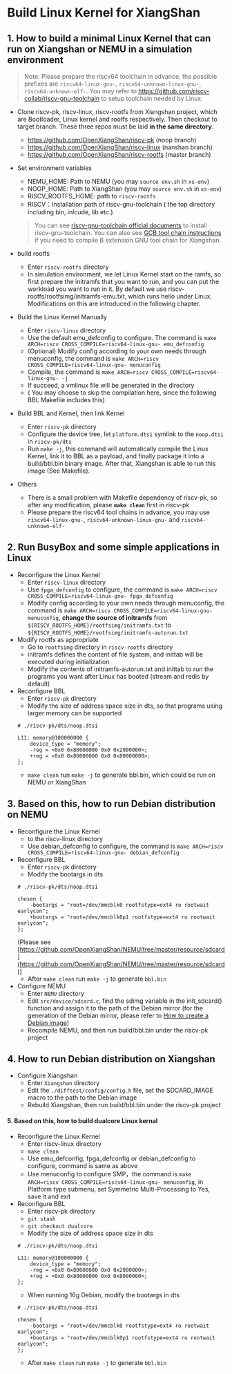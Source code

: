 # Build Linux Kernel for XiangShan

## 1. How to build a minimal Linux Kernel that can run on Xiangshan or NEMU in a simulation environment

> Note: Please prepare the riscv64 toolchain in advance, the possible prefixes are `riscv64-linux-gnu-`, `riscv64-unknown-linux-gnu-`, `riscv64-unknown-elf-`. You may refer to https://github.com/riscv-collab/riscv-gnu-toolchain to setup toolchain needed by Linux.

- Clone riscv-pk, riscv-linux, riscv-rootfs from Xiangshan project, which are Bootloader, Linux kernel and rootfs respectively. Then checkout to target branch. These three repos must be laid **in the same directory**.
    - https://github.com/OpenXiangShan/riscv-pk (noop branch)
    - https://github.com/OpenXiangShan/riscv-linux (nanshan branch)
    - https://github.com/OpenXiangShan/riscv-rootfs (master branch)
- Set environment variables
    - NEMU_HOME: Path to NEMU (you may `source env.sh` in `xs-env`)
    - NOOP_HOME: Path to XiangShan (you may `source env.sh` in `xs-env`)
    - RISCV_ROOTFS_HOME: path to `riscv-rootfs`
    - RISCV：Installation path of riscv-gnu-toolchain ( the top directory including bin, inlcude, lib etc.)

    > You can see [riscv-gnu-toolchain official documents](https://github.com/riscv-collab/riscv-gnu-toolchain) to install riscv-gnu-toolchain. You can also see [GCB tool chain instructions](../compiler/gnu_toolchain.en.md) if you need to compile B extension GNU tool chain for Xiangshan.

- build rootfs
    - Enter `riscv-rootfs` directory
    - In simulation environment, we let Linux Kernel start on the ramfs, so first prepare the initramfs that you want to run, and you can put the workload you want to run in it. By default we use riscv-rootfs/rootfsimg/initramfs-emu.txt, which runs hello under Linux. Modifications on this are introduced in the following chapter. 
- Build the Linux Kernel Manually
    - Enter `riscv-linux` directory
    - Use the default emu_defconfig to configure. The command is `make ARCH=riscv CROSS_COMPILE=riscv64-linux-gnu- emu_defconfig`
    - (Optional) Modify config according to your own needs through menuconfig, the command is `make ARCH=riscv CROSS_COMPILE=riscv64-linux-gnu- menuconfig`
    - Compile, the command is `make ARCH=riscv CROSS_COMPILE=riscv64-linux-gnu- -j`
    - If succeed, a vmlinux file will be generated in the directory
    - ( You may choose to skip the compilation here, since the following BBL Makefile includes this)
- Build BBL and Kernel, then link Kernel
    - Enter `riscv-pk` directory
    - Configure the device tree, let `platform.dtsi` symlink to the `noop.dtsi` in `riscv-pk/dts`
    - Run `make -j`, this command will automatically compile the Linux Kernel, link it to BBL as a payload, and finally package it into a build/bbl.bin binary image. After that, Xiangshan is able to run this image (See Makefile).

- Others
    - There is a small problem with Makefile dependency of riscv-pk, so after any modification, please **`make clean`** first in riscv-pk
    - Please prepare the riscv64 tool chains in advance, you may use `riscv64-linux-gnu-`, `riscv64-unknown-linux-gnu-` and `riscv64-unknown-elf-`

## 2. Run BusyBox and some simple applications in Linux

* Reconfigure the Linux Kernel
    * Enter `riscv-linux` directory
    * Use `fpga_defconfig` to configure, the command is `make ARCH=riscv CROSS_COMPILE=riscv64-linux-gnu- fpga_defconfig`
    * Modify config according to your own needs through menuconfig, the command is `make ARCH=riscv CROSS_COMPILE=riscv64-linux-gnu- menuconfig`, **change the source of initramfs** from `${RISCV_ROOTFS_HOME}/rootfsimg/initramfs.txt` to `${RISCV_ROOTFS_HOME}/rootfsimg/initramfs-autorun.txt`
* Modify rootfs as appropriate
    * Go to `rootfsimg` directory in `riscv-rootfs` directory
    * initramfs defines the content of file system, and inittab will be executed during initialization
    * Modify the contents of initramfs-autorun.txt and inittab to run the programs you want after Linux has booted (stream and redis by default)
* Reconfigure BBL
    * Enter `riscv-pk` directory
    * Modify the size of address space size in dts, so that programs using larger memory can be supported
    ```shell
    # ./riscv-pk/dts/noop.dtsi

	L11: memory@100000000 {
	    device_type = "memory";
	    -reg = <0x0 0x80000000 0x0 0x2000000>;
        +reg = <0x0 0x80000000 0x0 0x80000000>;
	};
    ```
    * `make clean` run `make -j` to generate bbl.bin, which could be run on NEMU or XiangShan



## 3. Based on this, how to run Debian distribution on NEMU

* Reconfigure the Linux Kernel
    * to the riscv-linux directory
    * Use debian_defconfig to configure, the command is `make ARCH=riscv CROSS_COMPILE=riscv64-linux-gnu- debian_defconfig`
* Reconfigure BBL
    * Enter `riscv-pk` directory
    * Modify the bootargs in dts
    ```shell
    # ./riscv-pk/dts/noop.dtsi

	chosen {
        -bootargs = "root=/dev/mmcblk0 rootfstype=ext4 ro rootwait earlycon";
        +bootargs = "root=/dev/mmcblk0p1 rootfstype=ext4 ro rootwait earlycon";
    };
    ```
    (Please see [https://github.com/OpenXiangShan/NEMU/tree/master/resource/sdcard](https://github.com/OpenXiangShan/NEMU/tree/master/resource/sdcard))
    * After `make clean` run `make -j` to generate `bbl.bin`
* Configure NEMU
    * Enter `NEMU` directory
    * Edit `src/device/sdcard.c`, find the sdimg variable in the init_sdcard() function and assign it to the path of the Debian mirror (for the generation of the Debian mirror, please refer to [How to create a Debian image](./debian.en.md))
    * Recompile NEMU, and then run build/bbl.bin under the riscv-pk project


## 4. How to run Debian distribution on Xiangshan

* Configure Xiangshan
    * Enter `Xiangshan` directory
    * Edit the `./difftest/config/config.h` file, set the SDCARD_IMAGE macro to the path to the Debian image
    * Rebuild Xiangshan, then run build/bbl.bin under the riscv-pk project


#### 5. Based on this, how to build dualcore Linux kernal
* Reconfigure the Linux Kernel
    * Enter riscv-linux directory
    * `make clean`
    * Use emu_defconfig, fpga_defconfig or debian_defconfig to configure, command is same as above
    * Use menuconfig to configure SMP，the command is `make ARCH=riscv CROSS_COMPILE=riscv64-linux-gnu- menuconfig`, in Platform type submenu, set Symmetric Multi-Processing to Yes, save it and exit
* Reconfigure BBL
    * Enter riscv-pk directory
    * `git stash`
    * `git checkout dualcore`
    * Modify the size of address space size in dts
    ```shell
    # ./riscv-pk/dts/noop.dtsi

	L11: memory@100000000 {
	    device_type = "memory";
	    -reg = <0x0 0x80000000 0x0 0x2000000>;
        +reg = <0x0 0x80000000 0x0 0x8000000>;
	};
    ```
    * When running 16g Debian, modify the bootargs in dts
    ```shell
    # ./riscv-pk/dts/noop.dtsi

	chosen {
        -bootargs = "root=/dev/mmcblk0 rootfstype=ext4 ro rootwait earlycon";
        +bootargs = "root=/dev/mmcblk0p1 rootfstype=ext4 ro rootwait earlycon";
    };
    ```
    * After `make clean` run `make -j` to generate `bbl.bin`
